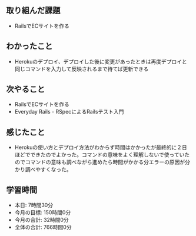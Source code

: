 ## 取り組んだ課題
- RailsでECサイトを作る
## わかったこと
- Herokuのデプロイ、デプロイした後に変更があったときは再度デプロイと同じコマンドを入力して反映されるまで待てば更新できる
## 次やること
- RailsでECサイトを作る
- Everyday Rails - RSpecによるRailsテスト入門
## 感じたこと
- Herokuの使い方とデプロイ方法がわからず時間はかかったが最終的に２日ほどでできたのでよかった。コマンドの意味をよく理解しないで使っていたのでコマンドの意味も調べながら進めたら時間がかかる分エラーの原因が分かり調べやすくなった。
## 学習時間
- 本日: 7時間30分
- 今月の目標: 150時間0分
- 今月の合計: 32時間0分
- 全体の合計: 766時間0分
